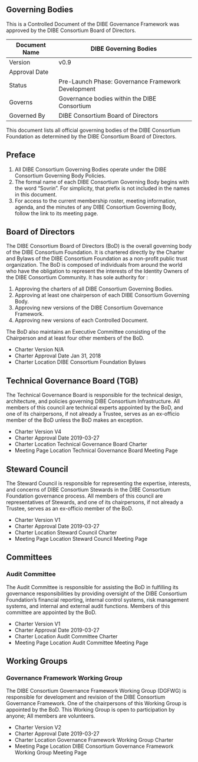 
## Governing Bodies

This is a Controlled Document of the DIBE Governance Framework was approved by the DIBE Consortium Board of Directors.

| Document Name |DIBE Governing Bodies |
| --- | --- |
| Version | v0.9 |
| Approval Date | |
| Status | Pre-Launch Phase: Governance Framework Development |
| Governs | Governance bodies within the DIBE Consortium|
| Governed By | DIBE Consortium Board of Directors |

This document lists all official governing bodies of the DIBE Consortium Foundation as determined by the DIBE Consortium Board of Directors.

## Preface

1. All DIBE Consortium Governing Bodies operate under the DIBE Consortium Governing Body Policies.
2. The formal name of each DIBE Consortium Governing Body begins with the word “Sovrin”. For simplicity, that prefix is not included in the names in this document.
3. For access to the current membership roster, meeting information, agenda, and the minutes of any DIBE Consortium Governing Body, follow the link to its meeting page.

## Board of Directors
The DIBE Consortium Board of Directors (BoD) is the overall governing body of the DIBE Consortium Foundation. It is chartered directly by the Charter and Bylaws of the DIBE Consortium Foundation as a non-profit public trust organization. The BoD is composed of individuals from around the world who have the obligation to represent the interests of the Identity Owners of the DIBE Consortium Community. It has sole authority for :

1. Approving the charters of all DIBE Consortium Governing Bodies.
2. Approving at least one chairperson of each DIBE Consortium Governing Body.
3. Approving new versions of the DIBE Consortium Governance Framework.
4. Approving new versions of each Controlled Document.

The BoD also maintains an Executive Committee consisting of the Chairperson and at least four other members of the BoD.

* Charter Version N/A
* Charter Approval Date Jan 31, 2018
* Charter Location DIBE Consortium Foundation Bylaws

## Technical Governance Board (TGB)
The Technical Governance Board is responsible for the technical design, architecture, and policies governing DIBE Consortium Infrastructure. All members of this council are technical experts
appointed by the BoD, and one of its chairpersons, if not already a Trustee, serves as an ex-officio member of the BoD unless the BoD makes an exception.

* Charter Version V4
* Charter Approval Date 2019-03-27
* Charter Location Technical Governance Board Charter
* Meeting Page Location Technical Governance Board Meeting Page

## Steward Council
The Steward Council is responsible for representing the expertise, interests, and concerns of DIBE Consortium Stewards in the DIBE Consortium Foundation governance process. All members of this council are representatives of Stewards, and one of its chairpersons, if not already a Trustee, serves as an ex-officio member of the BoD.

* Charter Version V1
* Charter Approval Date 2019-03-27
* Charter Location Steward Council Charter
* Meeting Page Location Steward Council Meeting Page

## Committees

### Audit Committee
The Audit Committee is responsible for assisting the BoD in fulfilling its governance responsibilities by providing oversight of the DIBE Consortium Foundation’s financial reporting, internal control systems, risk management systems, and internal and external audit functions. Members of this committee are appointed by the BoD.

* Charter Version V1
* Charter Approval Date 2019-03-27
* Charter Location Audit Committee Charter
* Meeting Page Location Audit Committee Meeting Page

## Working Groups
### Governance Framework Working Group
The DIBE Consortium Governance Framework Working Group (DGFWG) is responsible for development and revision of the DIBE Consortium Governance Framework. One of the chairpersons of this Working Group is
appointed by the BoD. This Working Group is open to participation by anyone; All members are volunteers.

* Charter Version V2
* Charter Approval Date 2019-03-27
* Charter Location Governance Framework Working Group Charter
* Meeting Page Location DIBE Consortium Governance Framework Working Group Meeting Page
